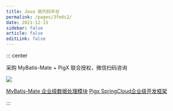 ```yaml
---
title: Java 低代码平台
permalink: /pages/3fedc2/
date: 2021-12-15
sidebar: false
article: false
editLink: false
---
```


::: center

采购 MyBatis-Mate + PigX 联合授权，微信扫码咨询

<img align="center" src="/img/mybatis-mate.png"/>

[MyBatis-Mate 企业级数据处理模块](https://baomidou.com/pages/1864e1)
[Pigx SpringCloud企业级开发框架](https://www.pig4cloud.com/)

:::
